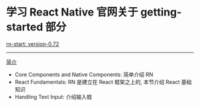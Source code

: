 # 学习 React Native 官网关于 getting-started 部分

[rn-start: version-0.72](https://reactnative.dev/docs/getting-started)

---

[简介](00Introduction.md)

- Core Components and Native Components: 简单介绍 RN
- React Fundamentals: RN 是建立在 React 框架之上的, 本节介绍 React 基础知识
- Handling Text Input: 介绍输入框